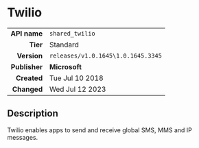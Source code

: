 # Twilio
| | |
|-:|-|
|**API name**|`shared_twilio`|
|**Tier**|Standard|
|**Version**|`releases/v1.0.1645\1.0.1645.3345`|
|**Publisher**|**Microsoft**|
|**Created**|Tue Jul 10 2018|
|**Changed**|Wed Jul 12 2023|

## Description
Twilio enables apps to send and receive global SMS, MMS and IP messages.
